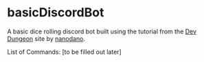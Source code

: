 # basicDiscordBot
A basic dice rolling discord bot built using the tutorial from the [Dev Dungeon](https://www.devdungeon.com/content/javascript-discord-bot-tutorial) site by [nanodano](https://www.devdungeon.com/users/nanodano).

List of Commands: [to be filled out later]
  

